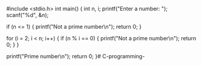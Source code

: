 #include <stdio.h> int main() { int n, i; printf("Enter a number: "); scanf("%d", &n);

if (n <= 1) {
    printf("Not a prime number\n");
    return 0;
}

for (i = 2; i < n; i++) {
    if (n % i == 0) {
        printf("Not a prime number\n");
        return 0;
    }
}

printf("Prime number\n");
return 0;
}# C-programming-

